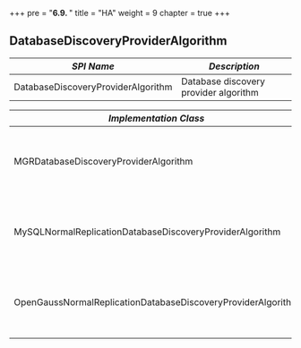 +++
pre = "<b>6.9. </b>"
title = "HA"
weight = 9
chapter = true
+++

## DatabaseDiscoveryProviderAlgorithm

| *SPI Name*                                                   | *Description*                                                    |
| ------------------------------------------------------------ | ---------------------------------------------------------------- |
| DatabaseDiscoveryProviderAlgorithm                           | Database discovery provider algorithm                            |

| *Implementation Class*                                       | *Description*                                                    |
| ------------------------------------------------------------ | ---------------------------------------------------------------- |
| MGRDatabaseDiscoveryProviderAlgorithm                        | Database discovery provider algorithm of MySQL's MGR             |
| MySQLNormalReplicationDatabaseDiscoveryProviderAlgorithm     | Database discovery provider algorithm of MySQL's replication     |
| OpenGaussNormalReplicationDatabaseDiscoveryProviderAlgorithm | Database discovery provider algorithm of openGauss's replication |
